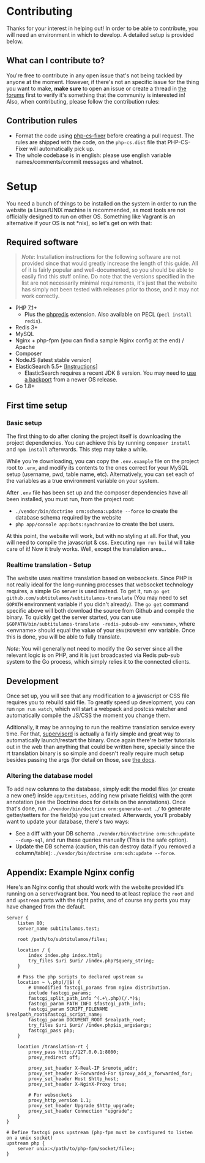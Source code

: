 # Contributing

Thanks for your interest in helping out! In order to be able to contribute, you will need an environment in which to develop. A detailed setup is provided below.

## What can I contribute to?

You're free to contribute in any open issue that's not being tackled by anyone at the moment. However, if there's not an specific issue for the thing you want to make, **make sure** to open an issue or create a thread in [the forums](https://foro.subtitulamos.tv) first to verify it's something that the community is interested in! Also, when contributing, please follow the contribution rules:

## Contribution rules

- Format the code using [php-cs-fixer](https://github.com/FriendsOfPHP/PHP-CS-Fixer) before creating a pull request. The rules are shipped with the code, on the `php-cs.dist` file that PHP-CS-Fixer will automatically pick up.
- The whole codebase is in english: please use english variable names/comments/commit messages and whatnot.

# Setup

You need a bunch of things to be installed on the system in order to run the website (a Linux/UNIX machine is recommended, as most tools are not officially designed to run on other OS. Something like Vagrant is an alternative if your OS is not \*nix), so let's get on with that:

## Required software

> _Note_: Installation instructions for the following software are not provided since that would greatly increase the length of this guide. All of it is fairly popular and well-documented, so you should be able to easily find this stuff online. Do note that the versions specified in the list are not necessarily minimal requirements, it's just that the website has simply not been tested with releases prior to those, and it may not work correctly.

- PHP 7.1+
  - Plus the [phpredis](https://github.com/phpredis/phpredis) extension. Also available on PECL (`pecl install redis`).
- Redis 3+
- MySQL
- Nginx + php-fpm (you can find a sample Nginx config at the end) / Apache
- Composer
- NodeJS (latest stable version)
- ElasticSearch 5.5+ [[Instructions]](https://www.elastic.co/guide/en/elasticsearch/reference/5.5/_installation.html)
  - ElasticSearch requires a recent JDK 8 version. You may need to [use a backport](https://linux-tips.com/t/how-to-install-java-8-on-debian-jessie/349/2) from a newer OS release.
- Go 1.8+

## First time setup

### Basic setup

The first thing to do after cloning the project itself is downloading the project dependencies. You can achieve this by running `composer install` and `npm install` afterwards. This step may take a while.

While you're downloading, you can copy the `.env.example` file on the project root to `.env`, and modify its contents to the ones correct for your MySQL setup (username, pwd, table name, etc). Alternatively, you can set each of the variables as a true environment variable on your system.

After `.env` file has been set up and the composer dependencies have all been installed, you must run, from the project root:

- `./vendor/bin/doctrine orm:schema:update --force` to create the database schema required by the website
- `php app/console app:bots:synchronize` to create the bot users.

At this point, the website will work, but with no styling at all. For that, you will need to compile the javascript & css. Executing `npm run build` will take care of it! Now it truly works. Well, except the translation area...

### Realtime translation - Setup

The website uses realtime translation based on websockets. Since PHP is not really ideal for the long-running processes that websocket technology requires, a simple Go server is used instead. To get it, run `go get github.com/subtitulamos/subtitulamos-translate` (You may need to set `GOPATH` environment variable if you didn't already). The `go get` command specific above will both download the source from Github and compile the binary. To quickly get the server started, you can use `$GOPATH/bin/subtitulamos-translate -redis-pubsub-env <envname>`, where \<envname\> should equal the value of your `ENVIRONMENT` env variable. Once this is done, you will be able to fully translate.

_Note_: You will generally not need to modify the Go server since all the relevant logic is on PHP, and it is just broadcasted via Redis pub-sub system to the Go process, which simply relies it to the connected clients.

## Development

Once set up, you will see that any modification to a javascript or CSS file requires you to rebuild said file. To greatly speed up development, you can run `npm run watch`, which will start a webpack and postcss watcher and automatically compile the JS/CSS the moment you change them.

Aditionally, it may be annoying to run the realtime translation service every time. For that, [supervisord](http://supervisord.org/) is actually a fairly simple and great way to automatically launch/restart the binary. Once again there're better tutorials out in the web than anything that could be written here, specially since the rt translation binary is so simple and doesn't really require much setup besides passing the args (for detail on those, see [the docs](https://github.com/subtitulamos/subtitulamos-translate).

### Altering the database model

To add new columns to the database, simply edit the model files (or create a new one!) inside `app/Entities`, adding new private field(s) with the `@ORM` annotation (see the Doctrine docs for details on the annotations). Once that's done, run `./vendor/bin/doctrine orm:generate-ent ./` to generate getter/setters for the field(s) you just created. Afterwards, you'll probably want to update your database, there's two ways:

- See a diff with your DB schema `./vendor/bin/doctrine orm:sch:update --dump-sql`, and run these queries manually (This is the safe option).
- Update the DB schema (caution, this can destroy data if you removed a column/table): `./vendor/bin/doctrine orm:sch:update --force`.

## Appendix: Example Nginx config

Here's an Nginx config that should work with the website provided it's running on a server/vagrant box. You need to at least replace the `root` and and `upstream` parts with the right paths, and of course any ports you may have changed from the default.

    server {
        listen 80;
        server_name subtitulamos.test;

        root /path/to/subtitulamos/files;

        location / {
            index index.php index.html;
            try_files $uri $uri/ /index.php?$query_string;
        }

        # Pass the php scripts to declared upstream sv
        location ~ \.php(/|$) {
            # Unmodified fastcgi_params from nginx distribution.
            include fastcgi_params;
            fastcgi_split_path_info ^(.+\.php)(/.*)$;
            fastcgi_param PATH_INFO $fastcgi_path_info;
            fastcgi_param SCRIPT_FILENAME $realpath_root$fastcgi_script_name;
            fastcgi_param DOCUMENT_ROOT $realpath_root;
            try_files $uri $uri/ /index.php$is_args$args;
            fastcgi_pass php;
        }

        location /translation-rt {
            proxy_pass http://127.0.0.1:8080;
            proxy_redirect off;

            proxy_set_header X-Real-IP $remote_addr;
            proxy_set_header X-Forwarded-For $proxy_add_x_forwarded_for;
            proxy_set_header Host $http_host;
            proxy_set_header X-NginX-Proxy true;

            # For websockets
            proxy_http_version 1.1;
            proxy_set_header Upgrade $http_upgrade;
            proxy_set_header Connection "upgrade";
        }
    }

    # Define fastcgi pass upstream (php-fpm must be configured to listen on a unix socket)
    upstream php {
        server unix:</path/to/php-fpm/socket/file>;
    }
